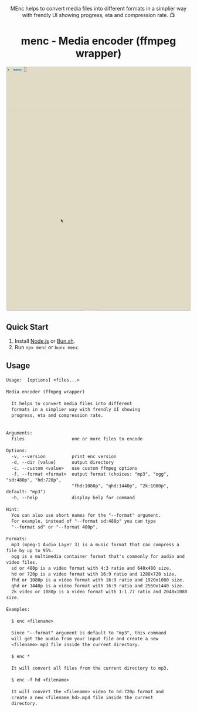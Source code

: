 <p align="center">
MEnc helps to convert media files into different formats in a simplier way with frendly UI showing progress, eta and compression rate. 📺
</p>

<h1 align="center">
menc - Media encoder (ffmpeg wrapper)
</h1>

<img src="./screen.gif" width="600"></img>

## Quick Start

1. Install [Node.js](https://nodejs.org/en/download/package-manager) or [Bun.sh](https://bun.sh/docs/installation).
2. Run `npx menc` or `bunx menc`.

## Usage

```
Usage:  [options] <files...>

Media encoder (ffmpeg wrapper)

  It helps to convert media files into different
  formats in a simplier way with frendly UI showing
  progress, eta and compression rate.


Arguments:
  files                  one or more files to encode

Options:
  -v, --version          print enc version
  -d, --dir [value]      output directory
  -c, --custom <value>   use custom ffmpeg options
  -f, --format <format>  output format (choices: "mp3", "ogg", "sd:480p", "hd:720p",
                         "fhd:1080p", "qhd:1440p", "2k:1080p", default: "mp3")
  -h, --help             display help for command

Hint:
  You can also use short names for the "--format" argument.
  For example, instead of "--format sd:480p" you can type
  "--format sd" or "--format 480p".

Formats:
  mp3 (mpeg-1 Audio Layer 3) is a music format that can compress a file by up to 95%.
  ogg is a multimedia container format that's commonly for audio and video files.
  sd or 480p is a video format with 4:3 ratio and 640x480 size.
  hd or 720p is a video format with 16:9 ratio and 1280x720 size.
  fhd or 1080p is a video format with 16:9 ratio and 1920x1080 size.
  qhd or 1440p is a video format with 16:9 ratio and 2560x1440 size.
  2k video or 1080p is a video format with 1:1.77 ratio and 2048x1080 size.

Examples:

  $ enc <filename>

  Since "--format" argument is default to "mp3", this command
  will get the audio from your input file and create a new
  <filename>.mp3 file inside the current directory.

  $ enc *

  It will convert all files from the current directory to mp3.

  $ enc -f hd <filename>

  It will convert the <filename> video to hd:720p format and
  create a new <filename_hd>.mp4 file inside the current
  directory.
```
